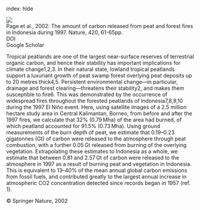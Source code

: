 index: hide

<div class="Citation">
    <div class="Citation-thumb CitationThumb-linked"  data-href="https://doi.org/10.1038/nature01131">
      <img src="https://static.claimspace.cloud/climate-study-static/refs/thumbs/6/Page_et_al_2002-thumb.png" />
    </div>

  <div class="Citation-body">
    <div class="Citation-text">Page et al., 2002: The amount of carbon released from peat and forest fires in Indonesia during 1997. <span class="Article-journal">Nature, </span><span class="Article-volume">420, </span>61-65pp.</div>
    <div class="Citation-links">
      <div class="CitationLink" data-href="https://doi.org/10.1038/nature01131">
        <div class="CitationLink-icon CitationLink-Doi"></div>
        <div class="CitationLink-text">DOI</div>
      </div>
      <div class="CitationLink" data-href="https://scholar.google.com/scholar?q=10.1038/nature01131">
        <div class="CitationLink-icon CitationLink-Scholar"></div>
        <div class="CitationLink-text">Google Scholar</div>
      </div>
    </div>
  </div>
</div>

Tropical peatlands are one of the largest near-surface reserves of terrestrial organic carbon, and hence their stability has important implications for climate change1,2,3. In their natural state, lowland tropical peatlands support a luxuriant growth of peat swamp forest overlying peat deposits up to 20 metres thick4,5. Persistent environmental change—in particular, drainage and forest clearing—threatens their stability2, and makes them susceptible to fire6. This was demonstrated by the occurrence of widespread fires throughout the forested peatlands of Indonesia7,8,9,10 during the 1997 El Niño event. Here, using satellite images of a 2.5 million hectare study area in Central Kalimantan, Borneo, from before and after the 1997 fires, we calculate that 32% (0.79 Mha) of the area had burned, of which peatland accounted for 91.5% (0.73 Mha). Using ground measurements of the burn depth of peat, we estimate that 0.19–0.23 gigatonnes (Gt) of carbon were released to the atmosphere through peat combustion, with a further 0.05 Gt released from burning of the overlying vegetation. Extrapolating these estimates to Indonesia as a whole, we estimate that between 0.81 and 2.57 Gt of carbon were released to the atmosphere in 1997 as a result of burning peat and vegetation in Indonesia. This is equivalent to 13–40% of the mean annual global carbon emissions from fossil fuels, and contributed greatly to the largest annual increase in atmospheric CO2 concentration detected since records began in 1957 (ref. 1).

<div class="Citation-copy">
&copy; Springer Nature, 2002
</div>